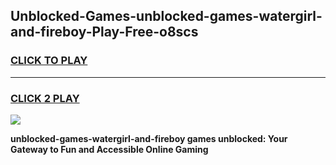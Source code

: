 
## Unblocked-Games-unblocked-games-watergirl-and-fireboy-Play-Free-o8scs
<h3>
<a href="https://premium76.site?title=unblocked-games-watergirl-and-fireboy&ref=17A">CLICK TO PLAY</a></h3>
<hr>

<h3>
<a href="https://premium76.site?title=unblocked-games-watergirl-and-fireboy&ref=17A">CLICK 2 PLAY</a>
  
</h3>

<a href="https://premium76.site?title=unblocked-games-watergirl-and-fireboy&ref=17A"><img src="https://clearcache.store/games.png"></a>


**unblocked-games-watergirl-and-fireboy games unblocked: Your Gateway to Fun and Accessible Online Gaming**
